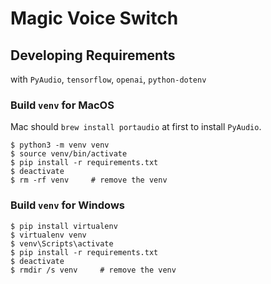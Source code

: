 # Magic Voice Switch

## Developing Requirements

with `PyAudio`, `tensorflow`, `openai`, `python-dotenv`

### Build `venv` for **MacOS**

Mac should `brew install portaudio` at first to install `PyAudio`.

```shell
$ python3 -m venv venv
$ source venv/bin/activate
$ pip install -r requirements.txt
$ deactivate
$ rm -rf venv     # remove the venv
```

### Build `venv` for **Windows**
```shell
$ pip install virtualenv
$ virtualenv venv
$ venv\Scripts\activate
$ pip install -r requirements.txt
$ deactivate
$ rmdir /s venv     # remove the venv
```
